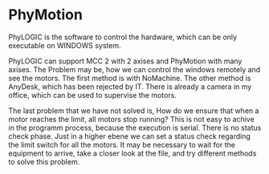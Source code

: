 # PhyMotion

PhyLOGIC is the software to control the hardware, which can be only executable on WINDOWS system. 

PhyLOGIC can support MCC 2 with 2 axises and PhyMotion with many axises. The Problem may be, how we can control the windows remotely and see the motors. The first method is with NoMachine. The other method is AnyDesk, which has been rejected by IT. There is already a camera in my office, which can be used to supervise the motors. 

The last problem that we have not solved is, How do we ensure that when a motor reaches the limit, all motors stop running? This is not easy to achive in the programm process, because the execution is serial. There is no status check phase.  Just in a higher ebene we can set a status check regarding the limit switch for all the motors. It may be necessary to wait for the equipment to arrive, take a closer look at the file, and try different methods to solve this problem.
